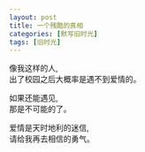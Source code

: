 ```yaml
---
layout: post
title: 一个残酷的真相
categories: [默写旧时光]
tags: [旧时光]
---
```

像我这样的人,   
出了校园之后大概率是遇不到爱情的。  

如果还能遇见,   
那是不可能的了。  

爱情是天时地利的迷信,    
请给我再去相信的勇气。    
